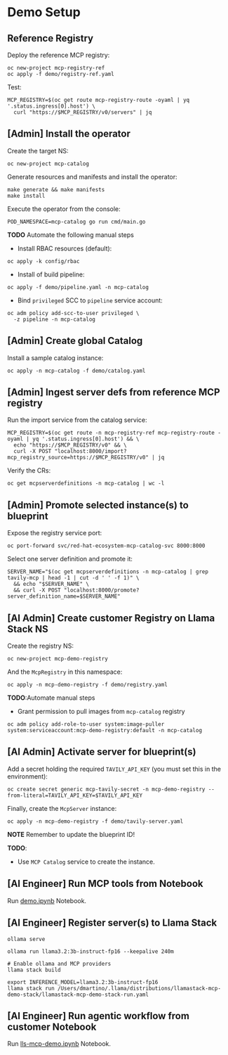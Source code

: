 # Demo Setup

## Reference Registry
Deploy the reference MCP registry:
```
oc new-project mcp-registry-ref
oc apply -f demo/registry-ref.yaml
```

Test:
```
MCP_REGISTRY=$(oc get route mcp-registry-route -oyaml | yq '.status.ingress[0].host') \
  curl "https://$MCP_REGISTRY/v0/servers" | jq
```

## [Admin] Install the operator
Create the target NS:
```
oc new-project mcp-catalog
```

Generate resources and manifests and install the operator:
```
make generate && make manifests
make install
```
Execute the operator from the console:
```
POD_NAMESPACE=mcp-catalog go run cmd/main.go
```

**TODO** Automate the following manual steps
* Install RBAC resources (default):
```
oc apply -k config/rbac
```
* Install of build pipeline:
```
oc apply -f demo/pipeline.yaml -n mcp-catalog
```
* Bind `privileged` SCC to `pipeline` service account:
```
oc adm policy add-scc-to-user privileged \
  -z pipeline -n mcp-catalog
```

## [Admin] Create global Catalog

Install a sample catalog instance:
```
oc apply -n mcp-catalog -f demo/catalog.yaml
```

## [Admin] Ingest server defs from reference MCP registry
Run the import service from the catalog service:
```
MCP_REGISTRY=$(oc get route -n mcp-registry-ref mcp-registry-route -oyaml | yq '.status.ingress[0].host') && \
  echo "https://$MCP_REGISTRY/v0" && \
  curl -X POST "localhost:8000/import?mcp_registry_source=https://$MCP_REGISTRY/v0" | jq
```

Verify the CRs:
```
oc get mcpserverdefinitions -n mcp-catalog | wc -l
```

## [Admin] Promote selected instance(s) to blueprint
Expose the registry service port:
```
oc port-forward svc/red-hat-ecosystem-mcp-catalog-svc 8000:8000
```

Select one server definition and promote it:
```
SERVER_NAME="$(oc get mcpserverdefinitions -n mcp-catalog | grep tavily-mcp | head -1 | cut -d ' ' -f 1)" \
  && echo "$SERVER_NAME" \
  && curl -X POST "localhost:8000/promote?server_definition_name=$SERVER_NAME"
```

## [AI Admin] Create customer Registry on Llama Stack NS
Create the registry NS:
```
oc new-project mcp-demo-registry
```

And the `McpRegistry` in this namespace:
```
oc apply -n mcp-demo-registry -f demo/registry.yaml
```

**TODO**:Automate manual steps
* Grant permission to pull images from `mcp-catalog` registry
```
oc adm policy add-role-to-user system:image-puller system:serviceaccount:mcp-demo-registry:default -n mcp-catalog
```

## [AI Admin] Activate server for blueprint(s)
Add a secret holding the required `TAVILY_API_KEY` (you must set this in the environment):
```
oc create secret generic mcp-tavily-secret -n mcp-demo-registry --from-literal=TAVILY_API_KEY=$TAVILY_API_KEY
```
Finally, create the `McpServer` instance:
```
oc apply -n mcp-demo-registry -f demo/tavily-server.yaml
```
**NOTE** Remember to update the blueprint ID!

**TODO**:
* Use `MCP Catalog` service to create the instance.

## [AI Engineer] Run MCP tools from Notebook
Run [demo.ipynb](demo.ipynb) Notebook.

## [AI Engineer] Register server(s) to Llama Stack

```
ollama serve
```

```
ollama run llama3.2:3b-instruct-fp16 --keepalive 240m
```

```
# Enable ollama and MCP providers
llama stack build
```

```
export INFERENCE_MODEL=llama3.2:3b-instruct-fp16
llama stack run /Users/dmartino/.llama/distributions/llamastack-mcp-demo-stack/llamastack-mcp-demo-stack-run.yaml
```

## [AI Engineer] Run agentic workflow from customer Notebook
Run [lls-mcp-demo.ipynb](./lls-mcp-demo.ipynb) Notebook.


